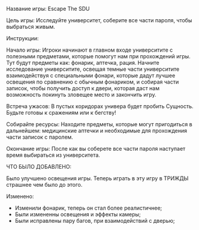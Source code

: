 Название игры: Escape The SDU

Цель игры: Исследуйте университет, соберите все части пароля, чтобы выбраться живым.

Инструкции:

Начало игры: Игроки начинают в главном входе университите с полезными предметами, которые помогут нам при прохождений игры. Тут будут предметы как: фонарик, аптечка, рация. 
             Начните исследование университите, освещая темные части университите взаимодействуя с специальными фонари, которые дадут лучшее освещения по сравнению с обычным фонариком,
             и собирая части записок, чтобы получить доступ к двери, которая даст нам возможность покинуть зловещее место и закончить игру.

Встреча ужасов: В пустых коридорах универа будет пробить  Сущность. Будьте готовы к сражениям или к бегству!

Собирайте ресурсы: Находите предметы, которые могут пригодиться в дальнейшем: медицинские аптечки и необходимые для прохождения части записок с паролем.

Окончание игры: После как вы соберете все части пароля наступает время выбираться из университета.


ЧТО БЫЛО ДОБАВЛЕНО:

Было улучшено освещения игры. Теперь играть в эту игру в ТРИЖДЫ страшнее чем было до этого.

Изменено:
* Изменили фонарик, теперь он стал более реалистичнее;
* Были измененны освещения и эффекты камеры;
* Были исправлены пару багов, при взаимодействий с дверью;
